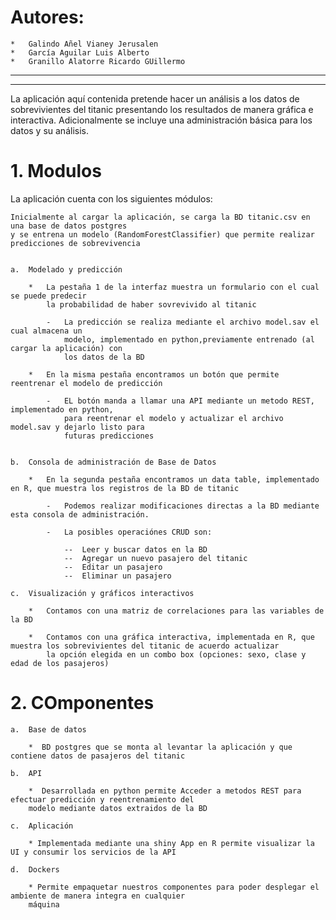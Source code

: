 # Autores: 
    *   Galindo Añel Vianey Jerusalen
    *   García Aguilar Luis Alberto
    *   Granillo Alatorre Ricardo GUillermo

-------------------------------------------------------------------------------------------------------------
-------------------------------------------------------------------------------------------------------------

La aplicación aquí contenida pretende hacer un análisis a los datos de 
sobrevivientes del titanic presentando los resultados de manera gráfica e interactiva. 
Adicionalmente se incluye una administración básica para los datos y su análisis.

# 1. Modulos

La aplicación cuenta con los siguientes módulos:


    Inicialmente al cargar la aplicación, se carga la BD titanic.csv en una base de datos postgres 
    y se entrena un modelo (RandomForestClassifier) que permite realizar predicciones de sobrevivencia


    a.  Modelado y predicción

        *   La pestaña 1 de la interfaz muestra un formulario con el cual se puede predecir 
            la probabilidad de haber sovrevivido al titanic

            -   La predicción se realiza mediante el archivo model.sav el cual almacena un 
                modelo, implementado en python,previamente entrenado (al cargar la aplicación) con 
                los datos de la BD
            
        *   En la misma pestaña encontramos un botón que permite reentrenar el modelo de predicción

            -   EL botón manda a llamar una API mediante un metodo REST, implementado en python,
                para reentrenar el modelo y actualizar el archivo model.sav y dejarlo listo para 
                futuras predicciones


    b.  Consola de administración de Base de Datos

        *   En la segunda pestaña encontramos un data table, implementado en R, que muestra los registros de la BD de titanic

            -   Podemos realizar modificaciones directas a la BD mediante esta consola de administración.
            
            -   La posibles operaciónes CRUD son:
                
                --  Leer y buscar datos en la BD
                --  Agregar un nuevo pasajero del titanic
                --  Editar un pasajero 
                --  Eliminar un pasajero

    c.  Visualización y gráficos interactivos

        *   Contamos con una matriz de correlaciones para las variables de la BD

        *   Contamos con una gráfica interactiva, implementada en R, que muestra los sobrevivientes del titanic de acuerdo actualizar
            la opción elegida en un combo box (opciones: sexo, clase y edad de los pasajeros)

# 2. COmponentes

    a.  Base de datos

        *  BD postgres que se monta al levantar la aplicación y que contiene datos de pasajeros del titanic

    b.  API

        *  Desarrollada en python permite Acceder a metodos REST para efectuar predicción y reentrenamiento del 
        modelo mediante datos extraidos de la BD

    c.  Aplicación

        * Implementada mediante una shiny App en R permite visualizar la UI y consumir los servicios de la API
    
    d.  Dockers

        * Permite empaquetar nuestros componentes para poder desplegar el ambiente de manera integra en cualquier 
        máquina

